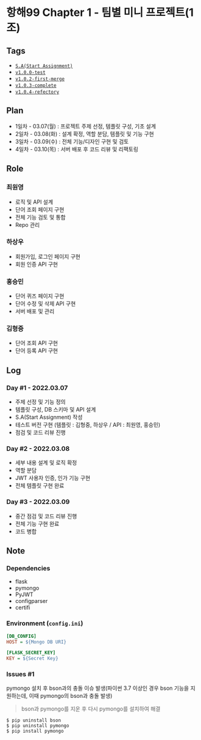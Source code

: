 # 항해99 Chapter 1 - 팀별 미니 프로젝트(1조)

## Tags

- [`S.A(Start Assignment)`](https://choewy.tistory.com/125)
- [`v1.0.0-test`](https://github.com/fomula91/HelloWord/tree/v1.0.0-test)
- [`v1.0.2-first-merge`](https://github.com/fomula91/HelloWord/tree/v1.0.2-first-merge)
- [`v1.0.3-complete`](https://github.com/fomula91/HelloWord/tree/v1.0.3-complete)
- [`v1.0.4-refectory`](https://github.com/fomula91/HelloWord/tree/v1.0.4-refectory)

## Plan

- 1일차 - 03.07(월) : 프로젝트 주제 선정, 템플릿 구성, 기초 설계
- 2일차 - 03.08(화) : 설계 확정, 역할 분담, 템플릿 및 기능 구현
- 3일차 - 03.09(수) : 전체 기능/디자인 구현 및 검토
- 4일차 - 03.10(목) : 서버 배포 후 코드 리뷰 및 리팩토링

## Role
         
### 최원영

- 로직 및 API 설계
- 단어 조회 페이지 구현
- 전체 기능 검토 및 통합
- Repo 관리

### 하상우

- 회원가입, 로그인 페이지 구현
- 회원 인증 API 구현

### 홍승민

- 단어 퀴즈 페이지 구현
- 단어 수정 및 삭제 API 구현
- 서버 배포 및 관리

### 김형중

- 단어 조회 API 구현
- 단어 등록 API 구현

## Log

### Day #1 - 2022.03.07

- 주제 선정 및 기능 정의
- 템플릿 구성, DB 스키마 및 API 설계
- S.A(Start Assignment) 작성
- 테스트 버전 구현 (템플릿 : 김형중, 하상우 / API : 최원영, 홍승민)
- 점검 및 코드 리뷰 진행

### Day #2 - 2022.03.08

- 세부 내용 설계 및 로직 확정
- 역할 분담
- JWT 사용자 인증, 인가 기능 구현
- 전체 템플릿 구현 완료 

### Day #3 - 2022.03.09

- 중간 점검 및 코드 리뷰 진행
- 전체 기능 구현 완료
- 코드 병합

## Note

### Dependencies

- flask
- pymongo
- PyJWT
- configparser
- certifi

### Environment (`config.ini`)

```ini
[DB_CONFIG]
HOST = ${Mongo DB URI}

[FLASK_SECRET_KEY]
KEY = ${Secret Key}
```

### Issues #1

pymongo 설치 후 bson과의 충돌 이슈 발생(파이썬 3.7 이상인 경우 bson 기능을 지원하는데, 이때 pymongo의 bson과 충돌 발생)

> bson과 pymongo를 지운 후 다시 pymongo를 설치하여 해결

```
$ pip uninstall bson
$ pip uninstall pymongo
$ pip install pymongo
```